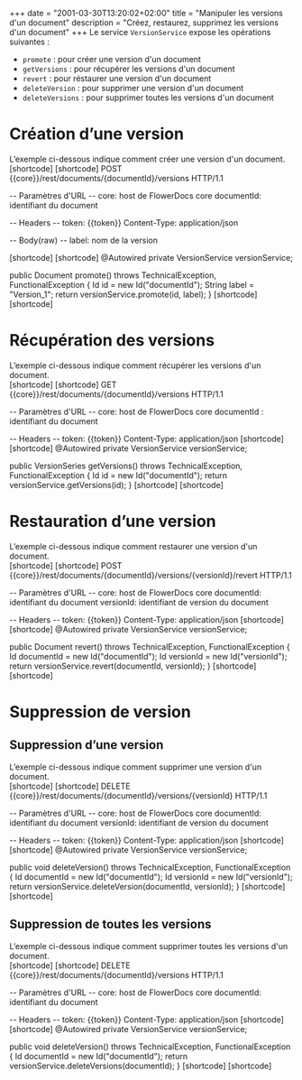 +++
date = "2001-03-30T13:20:02+02:00"
title = "Manipuler les versions d'un document"
description = "Créez, restaurez, supprimez les versions d'un document"
+++
Le service `VersionService` expose les opérations suivantes :

* `promote` : pour créer une version d'un document
* `getVersions` : pour récupérer les versions d'un document
* `revert` : pour réstaurer une version d'un document
* `deleteVersion` : pour supprimer une version d'un document
* `deleteVersions` : pour supprimer toutes les versions d'un document

# Création d’une version

L’exemple ci-dessous indique comment créer une version d'un document.
<br/>
[shortcode]
[shortcode]
POST {{core}}/rest/documents/{documentId}/versions HTTP/1.1

-- Paramètres d'URL --
core: host de FlowerDocs core
documentId: identifiant du document

-- Headers --
token: {{token}}
Content-Type: application/json

-- Body(raw) --
label: nom de la version

[shortcode]
[shortcode]
@Autowired
private VersionService<Document> versionService;

public Document promote() throws TechnicalException, FunctionalException
{
	Id id = new Id("documentId");
	String label = "Version_1";
	return versionService.promote(id,  label);
}
[shortcode]
[shortcode]

# Récupération des versions

L’exemple ci-dessous indique comment récupérer les versions d'un document.
<br/>
[shortcode]
[shortcode]
GET {{core}}/rest/documents/{documentId}/versions HTTP/1.1

-- Paramètres d'URL --
core: host de FlowerDocs core
documentId : identifiant du document

-- Headers --
token: {{token}}
Content-Type: application/json
[shortcode]
[shortcode]
@Autowired
private VersionService<Document> versionService;

public VersionSeries getVersions() throws TechnicalException, FunctionalException
{
	Id id = new Id("documentId");
	return versionService.getVersions(id);
}
[shortcode]
[shortcode]

# Restauration d’une version

L’exemple ci-dessous indique comment restaurer une version d'un document.
<br/>
[shortcode]
[shortcode]
POST {{core}}/rest/documents/{documentId}/versions/{versionId}/revert HTTP/1.1

-- Paramètres d'URL --
core: host de FlowerDocs core
documentId: identifiant du document
versionId: identifiant de version du document

-- Headers --
token: {{token}}
Content-Type: application/json
[shortcode]
[shortcode]
@Autowired
private VersionService<Document> versionService;

public Document revert() throws TechnicalException, FunctionalException
{
	Id documentId = new Id("documentId");
	Id versionId = new Id("versionId");
	return versionService.revert(documentId, versionId);
}
[shortcode]
[shortcode]

# Suppression de version

## Suppression d’une version

L’exemple ci-dessous indique comment supprimer une version d'un document.
<br/>
[shortcode]
[shortcode]
DELETE {{core}}/rest/documents/{documentId}/versions/{versionId} HTTP/1.1

-- Paramètres d'URL --
core: host de FlowerDocs core
documentId: identifiant du document
versionId: identifiant de version du document

-- Headers --
token: {{token}}
Content-Type: application/json
[shortcode]
[shortcode]
@Autowired
private VersionService<Document> versionService;

public void deleteVersion() throws TechnicalException, FunctionalException
{
	Id documentId = new Id("documentId");
	Id versionId = new Id("versionId");
	return versionService.deleteVersion(documentId, versionId);
}
[shortcode]
[shortcode]

## Suppression de toutes les versions

L’exemple ci-dessous indique comment supprimer toutes les versions d'un document.
<br/>
[shortcode]
[shortcode]
DELETE {{core}}/rest/documents/{documentId}/versions HTTP/1.1

-- Paramètres d'URL --
core: host de FlowerDocs core
documentId: identifiant du document

-- Headers --
token: {{token}}
Content-Type: application/json
[shortcode]
[shortcode]
@Autowired
private VersionService<Document> versionService;

public void deleteVersion() throws TechnicalException, FunctionalException
{
	Id documentId = new Id("documentId");
	return versionService.deleteVersions(documentId);
}
[shortcode]
[shortcode]
